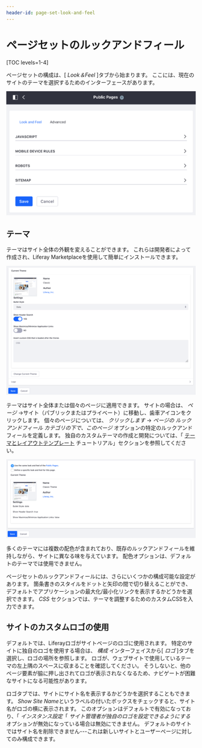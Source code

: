 ```yaml
---
header-id: page-set-look-and-feel
---
```


# ページセットのルックアンドフィール

[TOC levels=1-4]

ページセットの構成は、[ *Look＆Feel* ]タブから始まります。 ここには、現在のサイトのテーマを選択するためのインターフェースがあります。

![図1：ルックアンドフィールのページセットタブ](../../../../../images/page-set-look-and-feel.png)

## テーマ

テーマはサイト全体の外観を変えることができます。 これらは開発者によって作成され、Liferay Marketplaceを使用して簡単にインストールできます。

![図2：ルックアンドフィールインターフェイスでは、現在のサイトのテーマを選択できます。](../../../../../images/look-and-feel-pages.png)

テーマはサイト全体または個々のページに適用できます。 サイトの場合は、 *ページ* →サイト（パブリックまたはプライベート）に移動し、歯車アイコンをクリックします。 個々のページについては、 *クリックします* → *ページの *ルックアンドフィール* カテゴリの下で、このページ* オプションの特定のルックアンドフィールを定義します。 独自のカスタムテーマの作成と開発については、「 [テーマとレイアウトテンプレート](/docs/7-1/tutorials/-/knowledge_base/t/themes-and-layout-templates) チュートリアル」セクションを参照してください。

![図3：ページの特定のルックアンドフィールを定義できます。](../../../../../images/define-a-specific-look-and-feel.png)

多くのテーマには複数の配色が含まれており、既存のルックアンドフィールを維持しながら、サイトに異なる味を与えています。 配色オプションは、デフォルトのテーマでは使用できません。

ページセットのルックアンドフィールには、さらにいくつかの構成可能な設定があります。 箇条書きのスタイルをドットと矢印の間で切り替えることができ、デフォルトでアプリケーションの最大化/最小化リンクを表示するかどうかを選択できます。 *CSS* セクションでは、テーマを調整するためのカスタムCSSを入力できます。

## サイトのカスタムロゴの使用

デフォルトでは、Liferayロゴがサイトページのロゴに使用されます。 特定のサイトに独自のロゴを使用する場合は、 *構成* インターフェイスから[ *ロゴ* ]タブを選択し、ロゴの場所を参照します。 ロゴが、ウェブサイトで使用しているテーマの左上隅のスペースに収まることを確認してください。 そうしないと、他のページ要素が脇に押し出されてロゴが表示されなくなるため、ナビゲートが困難なサイトになる可能性があります。

ロゴタブでは、サイトにサイト名を表示するかどうかを選択することもできます。 *Show Site Name*というラベルの付いたボックスをチェックすると、サイト名がロゴの横に表示されます。 このオプションはデフォルトで有効になっており、「 *インスタンス設定*「 *サイト管理者が独自のロゴを設定できるようにする* オプションが無効になっている場合は無効にできません。 デフォルトのサイトではサイト名を削除できません---これは新しいサイトとユーザーページに対してのみ構成できます。
